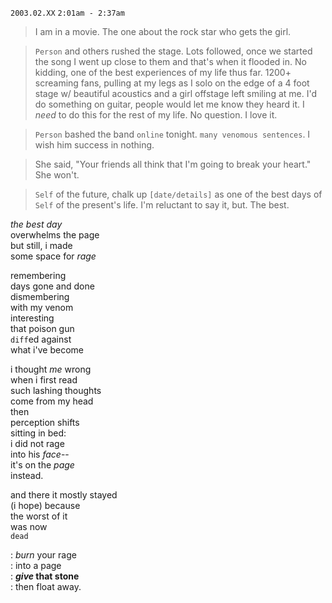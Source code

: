 `2003.02.XX` `2:01am - 2:37am`

> I am in a movie. The one about the rock star who gets the girl.

> `Person` and others rushed the stage. Lots followed, once we started the song I went up close to them and that's when it flooded in. No kidding, one of the best experiences of my life thus far. 1200+ screaming fans, pulling at my legs as I solo on the edge of a 4 foot stage w/ beautiful acoustics and a girl offstage left smiling at me. I'd do something on guitar, people would let me know they heard it. I _need_ to do this for the rest of my life. No question. I love it.

> `Person` bashed the band `online` tonight. `many venomous sentences`. I wish him success in nothing.

> She said, "Your friends all think that I'm going to break your heart." She won't.

> `Self` of the future, chalk up `[date/details]` as one of the best days of `Self` of the present's life. I'm reluctant to say it, but. The best.

_the best day_ \
overwhelms the page \
but still, i made  \
some space for _rage_

remembering \
days gone and done \
dismembering \
with my venom \
interesting \
that poison gun \
`diff`ed against \
what i've become

i thought _me_ wrong \
when i first read \
such lashing thoughts \
come from my head \
then \
perception shifts \
sitting in bed: \
i did not rage \
into his _face_-- \
it's on the _page_ \
instead.

and there it mostly stayed \
(i hope) because \
the worst of it \
was now \
`dead`

: _burn_ your rage \
: into a page \
: **_give_ that stone** \
: then float away.
